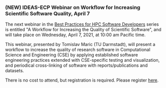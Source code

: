 ### (NEW) IDEAS-ECP Webinar on Workflow for Increasing Scientific Software Quality, April 7

The next webinar in the 
[Best Practices for HPC Software Developers](http://ideas-productivity.org/events/hpc-best-practices-webinars/) 
series is entitled "A Workflow for Increasing the Quality of Scientific 
Software",
and will take place on Wednesday, April 7, 2021, at 10:00 am 
Pacific time.

This webinar, presented by Tomislav Maric (TU Darmstadt), will present a
workflow to increase the quality of research software in Computational Science
and Engineering (CSE) by applying established software engineering practices
extended with CSE-specific testing and visualization, and periodical
cross-linking of software with reports/publications and datasets.

There is no cost to attend, but registration is required. Please register
[here](https://www.exascaleproject.org/event/workflow4scisoft/).
